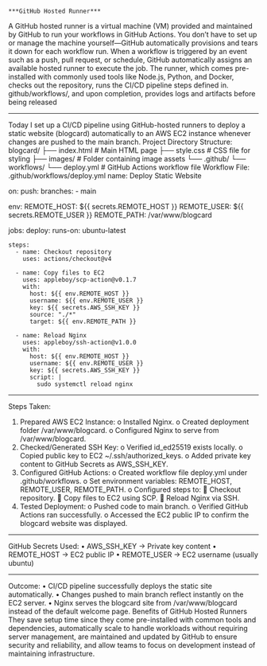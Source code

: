                                                                     ***GitHub Hosted Runner***

A GitHub hosted runner is a virtual machine (VM) provided and maintained by GitHub to run your workflows in GitHub Actions. You don’t have to set up or manage the machine yourself—GitHub automatically provisions and tears it down for each workflow run.
When a workflow is triggered by an event such as a push, pull request, or schedule, GitHub automatically assigns an available hosted runner to execute the job. The runner, which comes pre-installed with commonly used tools like Node.js, Python, and Docker, checks out the repository, runs the CI/CD pipeline steps defined in. github/workflows/, and upon completion, provides logs and artifacts before being released
________________________________________
Today I set up a CI/CD pipeline using GitHub-hosted runners to deploy a static website (blogcard) automatically to an AWS EC2 instance whenever changes are pushed to the main branch.
Project Directory Structure:
blogcard/
├── index.html         # Main HTML page
├── style.css          # CSS file for styling
├── images/            # Folder containing image assets
└── .github/
    └── workflows/
        └── deploy.yml  # GitHub Actions workflow file
Workflow File: .github/workflows/deploy.yml
name: Deploy Static Website

on:
  push:
    branches:
      - main

env:
  REMOTE_HOST: ${{ secrets.REMOTE_HOST }}
  REMOTE_USER: ${{ secrets.REMOTE_USER }}
  REMOTE_PATH: /var/www/blogcard

jobs:
  deploy:
    runs-on: ubuntu-latest

    steps:
      - name: Checkout repository
        uses: actions/checkout@v4

      - name: Copy files to EC2
        uses: appleboy/scp-action@v0.1.7
        with:
          host: ${{ env.REMOTE_HOST }}
          username: ${{ env.REMOTE_USER }}
          key: ${{ secrets.AWS_SSH_KEY }}
          source: "./*"
          target: ${{ env.REMOTE_PATH }}

      - name: Reload Nginx
        uses: appleboy/ssh-action@v1.0.0
        with:
          host: ${{ env.REMOTE_HOST }}
          username: ${{ env.REMOTE_USER }}
          key: ${{ secrets.AWS_SSH_KEY }}
          script: |
            sudo systemctl reload nginx
________________________________________
Steps Taken:
1.	Prepared AWS EC2 Instance:
o	Installed Nginx.
o	Created deployment folder /var/www/blogcard.
o	Configured Nginx to serve from /var/www/blogcard.
2.	Checked/Generated SSH Key:
o	Verified id_ed25519 exists locally.
o	Copied public key to EC2 ~/.ssh/authorized_keys.
o	Added private key content to GitHub Secrets as AWS_SSH_KEY.
3.	Configured GitHub Actions:
o	Created workflow file deploy.yml under .github/workflows.
o	Set environment variables: REMOTE_HOST, REMOTE_USER, REMOTE_PATH.
o	Configured steps to:
	Checkout repository.
	Copy files to EC2 using SCP.
	Reload Nginx via SSH.
4.	Tested Deployment:
o	Pushed code to main branch.
o	Verified GitHub Actions ran successfully.
o	Accessed the EC2 public IP to confirm the blogcard website was displayed.
________________________________________
GitHub Secrets Used:
•	AWS_SSH_KEY → Private key content
•	REMOTE_HOST → EC2 public IP
•	REMOTE_USER → EC2 username (usually ubuntu)
________________________________________
Outcome:
•	CI/CD pipeline successfully deploys the static site automatically.
•	Changes pushed to main branch reflect instantly on the EC2 server.
•	Nginx serves the blogcard site from /var/www/blogcard instead of the default welcome page.
Benefits of GitHub Hosted Runners
They save setup time since they come pre-installed with common tools and dependencies, automatically scale to handle workloads without requiring server management, are maintained and updated by GitHub to ensure security and reliability, and allow teams to focus on development instead of maintaining infrastructure.
